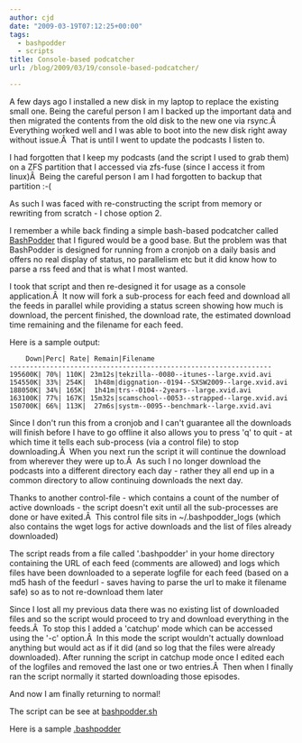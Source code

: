```yaml
---
author: cjd
date: "2009-03-19T07:12:25+00:00"
tags:
  - bashpodder
  - scripts
title: Console-based podcatcher
url: /blog/2009/03/19/console-based-podcatcher/

---
```

A few days ago I installed a new disk in my laptop to replace the existing small one. Being the careful person I am I backed up the important data and then migrated the contents from the old disk to the new one via rsync.Â  Everything worked well and I was able to boot into the new disk right away without issue.Â  That is until I went to update the podcasts I listen to.

I had forgotten that I keep my podcasts (and the script I used to grab them) on a ZFS partition that I accessed via zfs-fuse (since I access it from linux)Â  Being the careful person I am I had forgotten to backup that partition :-(

As such I was faced with re-constructing the script from memory or rewriting from scratch - I chose option 2.

I remember a while back finding a simple bash-based podcatcher called [BashPodder](http://lincgeek.org/bashpodder) that I figured would be a good base. But the problem was that BashPodder is designed for running from a cronjob on a daily basis and offers no real display of status, no parallelism etc but it did know how to parse a rss feed and that is what I most wanted.

I took that script and then re-designed it for usage as a console application.Â  It now will fork a sub-process for each feed and download all the feeds in parallel while providing a status screen showing how much is download, the percent finished, the download rate, the estimated download time remaining and the filename for each feed.

Here is a sample output:

```
    Down|Perc| Rate| Remain|Filename
-----------------------------------------------------------------
195600K| 70%| 110K| 23m12s|tekzilla--0080--itunes--large.xvid.avi
154550K| 33%| 254K|  1h48m|diggnation--0194--SXSW2009--large.xvid.avi
188050K| 34%| 165K|  1h41m|trs--0104--2years--large.xvid.avi
163100K| 77%| 167K| 15m32s|scamschool--0053--strapped--large.xvid.avi
150700K| 66%| 113K|  27m6s|systm--0095--benchmark--large.xvid.avi

```

Since I don't run this from a cronjob and I can't guarantee all the downloads will finish before I have to go offline it also allows you to press 'q' to quit - at which time it tells each sub-process (via a control file) to stop downloading.Â  When you next run the script it will continue the download from wherever they were up to.Â  As such I no longer download the podcasts into a different directory each day - rather they all end up in a common directory to allow continuing downloads the next day.

Thanks to another control-file - which contains a count of the number of active downloads - the script doesn't exit until all the sub-processes are done or have exited.Â  This control file sits in ~/.bashpodder\_logs (which also contains the wget logs for active downloads and the list of files already downloaded)

The script reads from a file called '.bashpodder' in your home directory containing the URL of each feed (comments are allowed) and logs which files have been downloaded to a seperate logfile for each feed (based on a md5 hash of the feedurl - saves having to parse the url to make it filename safe) so as to not re-download them later

Since I lost all my previous data there was no existing list of downloaded files and so the script would proceed to try and download everything in the feeds.Â  To stop this I added a 'catchup' mode which can be accessed using the '-c' option.Â  In this mode the script wouldn't actually download anything but would act as if it did (and so log that the files were already downloaded). After running the script in catchup mode once I edited each of the logfiles and removed the last one or two entries.Â  Then when I finally ran the script normally it started downloading those episodes.

And now I am finally returning to normal!

The script can be see at [bashpodder.sh](/files/bashpodder/bashpodder.sh)

Here is a sample [.bashpodder](/files/bashpodder/.bashpodder)

